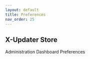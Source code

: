 ```yaml
---
layout: default
title: Preferences
nav_order: 25
---
```


## X-Updater Store


Administration Dashboard Preferences
